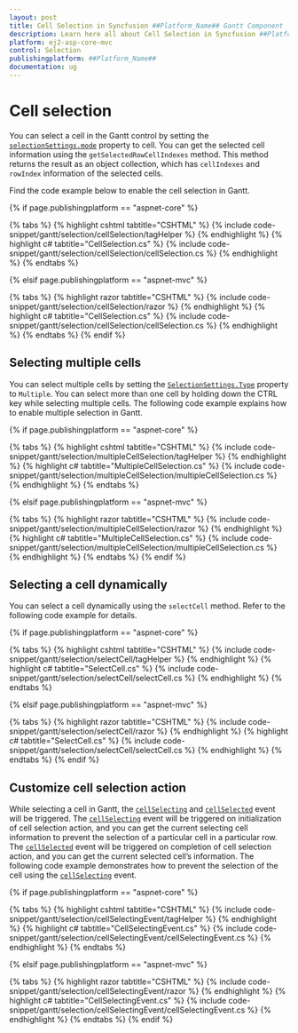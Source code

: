 ```yaml
---
layout: post
title: Cell Selection in Syncfusion ##Platform_Name## Gantt Component
description: Learn here all about Cell Selection in Syncfusion ##Platform_Name## Gantt component of Syncfusion Essential JS 2 and more.
platform: ej2-asp-core-mvc
control: Selection
publishingplatform: ##Platform_Name##
documentation: ug
---
```



# Cell selection      

You can select a cell in the Gantt control by setting the [`selectionSettings.mode`](https://help.syncfusion.com/cr/aspnetcore-js2/Syncfusion.EJ2.Gantt.GanttSelectionSettings) property to cell. You can get the selected cell information using the `getSelectedRowCellIndexes` method. This method returns the result as an object collection, which has `cellIndexes` and `rowIndex` information of the selected cells.

Find the code example below to enable the cell selection in Gantt.

{% if page.publishingplatform == "aspnet-core" %}

{% tabs %}
{% highlight cshtml tabtitle="CSHTML" %}
{% include code-snippet/gantt/selection/cellSelection/tagHelper %}
{% endhighlight %}
{% highlight c# tabtitle="CellSelection.cs" %}
{% include code-snippet/gantt/selection/cellSelection/cellSelection.cs %}
{% endhighlight %}
{% endtabs %}

{% elsif page.publishingplatform == "aspnet-mvc" %}

{% tabs %}
{% highlight razor tabtitle="CSHTML" %}
{% include code-snippet/gantt/selection/cellSelection/razor %}
{% endhighlight %}
{% highlight c# tabtitle="CellSelection.cs" %}
{% include code-snippet/gantt/selection/cellSelection/cellSelection.cs %}
{% endhighlight %}
{% endtabs %}
{% endif %}


## Selecting multiple cells

You can select multiple cells by setting the [`SelectionSettings.Type`](https://help.syncfusion.com/cr/aspnetcore-js2/Syncfusion.EJ2.Gantt.Gantt.html#Syncfusion_EJ2_Gantt_Gantt_SelectionSettings) property to `Multiple`. You can select more than one cell by holding down the CTRL key while selecting multiple cells. The following code example explains how to enable multiple selection in Gantt.

{% if page.publishingplatform == "aspnet-core" %}

{% tabs %}
{% highlight cshtml tabtitle="CSHTML" %}
{% include code-snippet/gantt/selection/multipleCellSelection/tagHelper %}
{% endhighlight %}
{% highlight c# tabtitle="MultipleCellSelection.cs" %}
{% include code-snippet/gantt/selection/multipleCellSelection/multipleCellSelection.cs %}
{% endhighlight %}
{% endtabs %}

{% elsif page.publishingplatform == "aspnet-mvc" %}

{% tabs %}
{% highlight razor tabtitle="CSHTML" %}
{% include code-snippet/gantt/selection/multipleCellSelection/razor %}
{% endhighlight %}
{% highlight c# tabtitle="MultipleCellSelection.cs" %}
{% include code-snippet/gantt/selection/multipleCellSelection/multipleCellSelection.cs %}
{% endhighlight %}
{% endtabs %}
{% endif %}

## Selecting a cell dynamically

You can select a cell dynamically using the `selectCell` method. Refer to the following code example for details.

{% if page.publishingplatform == "aspnet-core" %}

{% tabs %}
{% highlight cshtml tabtitle="CSHTML" %}
{% include code-snippet/gantt/selection/selectCell/tagHelper %}
{% endhighlight %}
{% highlight c# tabtitle="SelectCell.cs" %}
{% include code-snippet/gantt/selection/selectCell/selectCell.cs %}
{% endhighlight %}
{% endtabs %}

{% elsif page.publishingplatform == "aspnet-mvc" %}

{% tabs %}
{% highlight razor tabtitle="CSHTML" %}
{% include code-snippet/gantt/selection/selectCell/razor %}
{% endhighlight %}
{% highlight c# tabtitle="SelectCell.cs" %}
{% include code-snippet/gantt/selection/selectCell/selectCell.cs %}
{% endhighlight %}
{% endtabs %}
{% endif %}

## Customize cell selection action

While selecting a cell in Gantt, the [`cellSelecting`](https://help.syncfusion.com/cr/aspnetcore-js2/Syncfusion.EJ2.Gantt.Gantt.html#Syncfusion_EJ2_Gantt_Gantt_CellSelecting) and [`cellSelected`](https://help.syncfusion.com/cr/aspnetcore-js2/Syncfusion.EJ2.Gantt.Gantt.html#Syncfusion_EJ2_Gantt_Gantt_CellSelected) event will be triggered. The [`cellSelecting`](https://help.syncfusion.com/cr/aspnetcore-js2/Syncfusion.EJ2.Gantt.Gantt.html#Syncfusion_EJ2_Gantt_Gantt_CellSelecting) event will be triggered on initialization of cell selection action, and you can get the current selecting cell information to prevent the selection of a particular cell in a particular row. The [`cellSelected`](https://help.syncfusion.com/cr/aspnetcore-js2/Syncfusion.EJ2.Gantt.Gantt.html#Syncfusion_EJ2_Gantt_Gantt_CellSelected) event will be triggered on completion of cell selection action, and you can get the current selected cell’s information. The following code example demonstrates how to prevent the selection of the cell using the [`cellSelecting`](https://help.syncfusion.com/cr/aspnetcore-js2/Syncfusion.EJ2.Gantt.Gantt.html#Syncfusion_EJ2_Gantt_Gantt_CellSelecting) event.

{% if page.publishingplatform == "aspnet-core" %}

{% tabs %}
{% highlight cshtml tabtitle="CSHTML" %}
{% include code-snippet/gantt/selection/cellSelectingEvent/tagHelper %}
{% endhighlight %}
{% highlight c# tabtitle="CellSelectingEvent.cs" %}
{% include code-snippet/gantt/selection/cellSelectingEvent/cellSelectingEvent.cs %}
{% endhighlight %}
{% endtabs %}

{% elsif page.publishingplatform == "aspnet-mvc" %}

{% tabs %}
{% highlight razor tabtitle="CSHTML" %}
{% include code-snippet/gantt/selection/cellSelectingEvent/razor %}
{% endhighlight %}
{% highlight c# tabtitle="CellSelectingEvent.cs" %}
{% include code-snippet/gantt/selection/cellSelectingEvent/cellSelectingEvent.cs %}
{% endhighlight %}
{% endtabs %}
{% endif %}